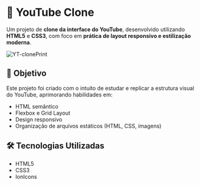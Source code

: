 # 🎥 YouTube Clone

Um projeto de **clone da interface do YouTube**, desenvolvido utilizando **HTML5** e **CSS3**, com foco em **prática de layout responsivo e estilização moderna**.

![YT-clonePrint](https://github.com/user-attachments/assets/c78ccd99-e544-4513-957c-6b069fe45b51)

## 🚀 Objetivo

Este projeto foi criado com o intuito de estudar e replicar a estrutura visual do YouTube, aprimorando habilidades em:
- HTML semântico
- Flexbox e Grid Layout
- Design responsivo
- Organização de arquivos estáticos (HTML, CSS, imagens)

## 🛠️ Tecnologias Utilizadas

- HTML5
- CSS3
- IonIcons
